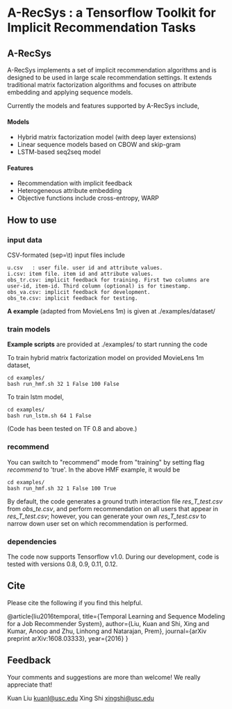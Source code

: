 # A-RecSys : a Tensorflow Toolkit for Implicit Recommendation Tasks

## A-RecSys
A-RecSys implements a set of implicit recommendation algorithms and is designed to be used in large scale recommendation settings. It extends traditional matrix factorization algorithms and focuses on attribute embedding and applying sequence models.


Currently the models and features supported by A-RecSys include,

#### Models
+ Hybrid matrix factorization model (with deep layer extensions)
+ Linear sequence models based on CBOW and skip-gram
+ LSTM-based seq2seq model


#### Features
+ Recommendation with implicit feedback
+ Heterogeneous attribute embedding
+ Objective functions include cross-entropy, WARP

## How to use

### input data
CSV-formated (sep=\t) input files include

	u.csv	: user file. user id and attribute values.
	i.csv: item file. item id and attribute values.
	obs_tr.csv: implicit feedback for training. First two columns are user-id, item-id. Third column (optional) is for timestamp. 
	obs_va.csv: implicit feedback for development.
	obs_te.csv: implicit feedback for testing.
	
**A example** (adapted from MovieLens 1m) is given at ./examples/dataset/

### train models
**Example scripts** are provided at ./examples/ to start running the code

To train hybrid matrix factorization model on provided MovieLens 1m dataset,

``` 
cd examples/
bash run_hmf.sh 32 1 False 100 False
```

To train lstm model,

``` 
cd examples/
bash run_lstm.sh 64 1 False
```

(Code has been tested on TF 0.8 and above.)

### recommend
You can switch to "recommend" mode from "training" by setting flag *recommend* to 'true'. In the above HMF example, it would be

``` 
cd examples/
bash run_hmf.sh 32 1 False 100 True
```

By default, the code generates a ground truth interaction file *res_T_test.csv* from *obs_te.csv*, and perform recommendation on all users that appear in *res_T_test.csv*; however, you can generate your own *res_T_test.csv* to narrow down user set on which recommendation is performed.


### dependencies
The code now supports Tensorflow v1.0. During our development, code is tested with versions 0.8, 0.9, 0.11, 0.12. 

## Cite
Please cite the following if you find this helpful.

@article{liu2016temporal,
  title={Temporal Learning and Sequence Modeling for a Job Recommender System},
  author={Liu, Kuan and Shi, Xing and Kumar, Anoop and Zhu, Linhong and Natarajan, Prem},
  journal={arXiv preprint arXiv:1608.03333},
  year={2016}
}

## Feedback
Your comments and suggestions are more than welcome! We really appreciate that!

Kuan Liu kuanl@usc.edu
Xing Shi xingshi@usc.edu
